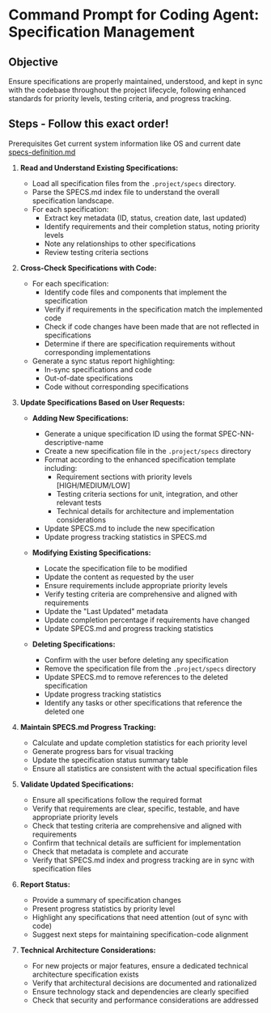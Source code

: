 # Command Prompt for Coding Agent: Specification Management

## Objective

Ensure specifications are properly maintained, understood, and kept in sync with the codebase throughout the project lifecycle, following enhanced standards for priority levels, testing criteria, and progress tracking.

## Steps - Follow this exact order!

Prerequisites
Get current system information like OS and current date
[specs-definition.md](specs-definition.md)

1. **Read and Understand Existing Specifications:**
    - Load all specification files from the `.project/specs` directory.
    - Parse the SPECS.md index file to understand the overall specification landscape.
    - For each specification:
        - Extract key metadata (ID, status, creation date, last updated)
        - Identify requirements and their completion status, noting priority levels
        - Note any relationships to other specifications
        - Review testing criteria sections

2. **Cross-Check Specifications with Code:**
    - For each specification:
        - Identify code files and components that implement the specification
        - Verify if requirements in the specification match the implemented code
        - Check if code changes have been made that are not reflected in specifications
        - Determine if there are specification requirements without corresponding implementations
    - Generate a sync status report highlighting:
        - In-sync specifications and code
        - Out-of-date specifications
        - Code without corresponding specifications

3. **Update Specifications Based on User Requests:**
    - **Adding New Specifications:**
        - Generate a unique specification ID using the format SPEC-NN-descriptive-name
        - Create a new specification file in the `.project/specs` directory
        - Format according to the enhanced specification template including:
            - Requirement sections with priority levels [HIGH/MEDIUM/LOW]
            - Testing criteria sections for unit, integration, and other relevant tests
            - Technical details for architecture and implementation considerations
        - Update SPECS.md to include the new specification
        - Update progress tracking statistics in SPECS.md
    
    - **Modifying Existing Specifications:**
        - Locate the specification file to be modified
        - Update the content as requested by the user
        - Ensure requirements include appropriate priority levels
        - Verify testing criteria are comprehensive and aligned with requirements
        - Update the "Last Updated" metadata
        - Update completion percentage if requirements have changed
        - Update SPECS.md and progress tracking statistics
    
    - **Deleting Specifications:**
        - Confirm with the user before deleting any specification
        - Remove the specification file from the `.project/specs` directory
        - Update SPECS.md to remove references to the deleted specification
        - Update progress tracking statistics
        - Identify any tasks or other specifications that reference the deleted one

4. **Maintain SPECS.md Progress Tracking:**
    - Calculate and update completion statistics for each priority level
    - Generate progress bars for visual tracking
    - Update the specification status summary table
    - Ensure all statistics are consistent with the actual specification files

5. **Validate Updated Specifications:**
    - Ensure all specifications follow the required format
    - Verify that requirements are clear, specific, testable, and have appropriate priority levels
    - Check that testing criteria are comprehensive and aligned with requirements
    - Confirm that technical details are sufficient for implementation
    - Check that metadata is complete and accurate
    - Verify that SPECS.md index and progress tracking are in sync with specification files

6. **Report Status:**
    - Provide a summary of specification changes
    - Present progress statistics by priority level
    - Highlight any specifications that need attention (out of sync with code)
    - Suggest next steps for maintaining specification-code alignment

7. **Technical Architecture Considerations:**
    - For new projects or major features, ensure a dedicated technical architecture specification exists
    - Verify that architectural decisions are documented and rationalized
    - Ensure technology stack and dependencies are clearly specified
    - Check that security and performance considerations are addressed